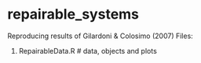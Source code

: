 # repairable_systems
Reproducing results of Gilardoni & Colosimo (2007) 
Files: 

1. RepairableData.R # data, objects and plots
